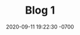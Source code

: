 ---
layout: post
title:  "Blog 1"
date:   2020-09-11 19:22:30 -0700
categories: Jekyll Configuration
---